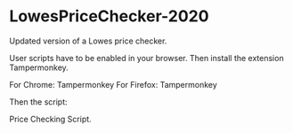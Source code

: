 # LowesPriceChecker-2020
Updated version of a Lowes price checker.

User scripts have to be enabled in your browser. Then install the extension Tampermonkey.

For Chrome: Tampermonkey
For Firefox: Tampermonkey

Then the script:

Price Checking Script.
